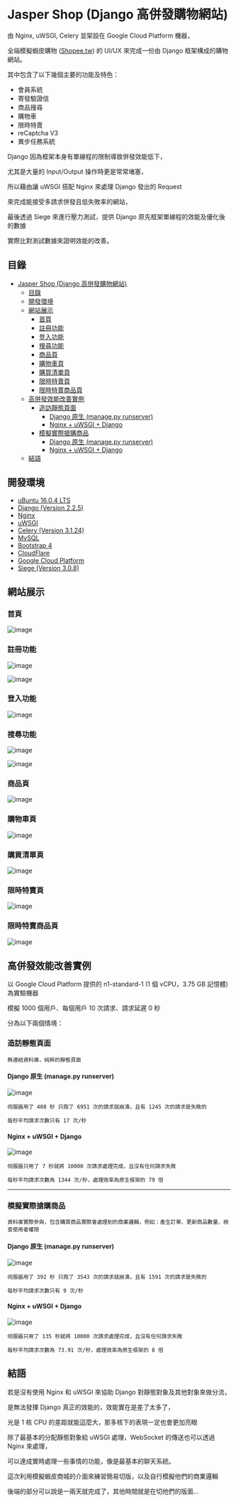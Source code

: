# Jasper Shop (Django 高併發購物網站)

由 Nginx, uWSGI, Celery 並架設在 Google Cloud Platform 機器，

全端模擬蝦皮購物 ([Shopee.tw](https://shopee.tw/)) 的 UI/UX 來完成一份由 Django 框架構成的購物網站。



其中包含了以下幾個主要的功能及特色：

* 會員系統
* 寄發驗證信
* 商品搜尋
* 購物車
* 限時特賣
* reCaptcha V3
* 異步任務系統

Django 因為框架本身有單線程的限制導致併發效能低下，

尤其是大量的 Input/Output 操作時更是常常堵塞，

所以藉由讓 uWSGI 搭配 Nginx 來處理 Django 發出的 Request 

來完成能接受多請求併發且低失敗率的網站，

最後透過 Siege 來進行壓力測試，提供 Django 原先框架單線程的效能及優化後的數據

實際比對測試數據來證明效能的改善。

## 目錄

- [Jasper Shop (Django 高併發購物網站)](#Jasper-Shop-(Django-高併發購物網站))
  * [目錄](#目錄)
  * [開發環境](#開發環境)
  * [網站展示](#網站展示)
    + [首頁](#首頁)
    + [註冊功能](#註冊功能)
    + [登入功能](#登入功能)
    + [搜尋功能](#搜尋功能)
    + [商品頁](#商品頁)
    + [購物車頁](#購物車頁)
    + [購買清單頁](#購買清單頁)
    + [限時特賣頁](#限時特賣頁)
    + [限時特賣商品頁](#限時特賣商品頁)
  * [高併發效能改善實例](#高併發效能改善實例)
    + [造訪靜態頁面](#造訪靜態頁面)
      - [Django 原生 (manage.py runserver)](#Django-原生-(manage.py-runserver))
      - [Nginx + uWSGI + Django](#Nginx-+-uWSGI-+-Django)
    + [模擬實際搶購商品](#模擬實際搶購商品)
      - [Django 原生 (manage.py runserver)](#Django-原生-(manage.py-runserver)1)
      - [Nginx + uWSGI + Django](#Nginx-+-uWSGI-+-Django1)
  * [結語](#結語)
  
開發環境
---

* [uBuntu 16.0.4 LTS](https://ubuntu.com/) 
* [Django (Version 2.2.5)](https://www.djangoproject.com/)
* [Nginx](https://www.nginx.com/)
* [uWSGI](https://uwsgi-docs.readthedocs.io/en/latest/)
* [Celery (Version 3.1.24)](http://www.celeryproject.org/) 
* [MySQL](https://www.mysql.com/)
* [Bootstrap 4](https://getbootstrap.com/)
* [CloudFlare](https://www.cloudflare.com/zh-tw/)
* [Google Cloud Platform](https://cloud.google.com/)
* [Siege (Version 3.0.8)](https://github.com/JoeDog/siege)

網站展示
---
### 首頁

![image](https://github.com/JasperSui/Django-JasperShop/blob/master/DemoImage/Index1.jpg)

### 註冊功能

![image](https://github.com/JasperSui/Django-JasperShop/blob/master/DemoImage/register1.jpg)

![image](https://github.com/JasperSui/Django-JasperShop/blob/master/DemoImage/Register2.jpg)

### 登入功能

![image](https://github.com/JasperSui/Django-JasperShop/blob/master/DemoImage/Login1.jpg)

### 搜尋功能

![image](https://github.com/JasperSui/Django-JasperShop/blob/master/DemoImage/Search1.jpg)

![image](https://github.com/JasperSui/Django-JasperShop/blob/master/DemoImage/Search2.jpg)

### 商品頁

![image](https://github.com/JasperSui/Django-JasperShop/blob/master/DemoImage/Product1.jpg)

### 購物車頁

![image](https://github.com/JasperSui/Django-JasperShop/blob/master/DemoImage/Cart1.jpg)

### 購買清單頁

![image](https://github.com/JasperSui/Django-JasperShop/blob/master/DemoImage/Purchase1.jpg)

### 限時特賣頁

![image](https://github.com/JasperSui/Django-JasperShop/blob/master/DemoImage/SpecialSale1.jpg)

### 限時特賣商品頁

![image](https://github.com/JasperSui/Django-JasperShop/blob/master/DemoImage/SpecialProduct1.jpg)

高併發效能改善實例
---

以 Google Cloud Platform 提供的 n1-standard-1 (1 個 vCPU，3.75 GB 記憶體) 為實驗機器

模擬 1000 個用戶、每個用戶 10 次請求、請求延遲 0 秒

分為以下兩個情境：

### 造訪靜態頁面 


```
無連結資料庫，純粹的靜態頁面
```

#### Django 原生 (manage.py runserver)

![image](https://github.com/JasperSui/Django-JasperShop/blob/master/DemoImage/StaticPage1.jpg)

```
伺服器用了 408 秒 只跑了 6951 次的請求就崩潰，且有 1245 次的請求是失敗的

每秒平均請求次數只有 17 次/秒
```

#### Nginx + uWSGI + Django

![image](https://github.com/JasperSui/Django-JasperShop/blob/master/DemoImage/StaticPage2.jpg)

```
伺服器只用了 7 秒就將 10000 次請求處理完成，且沒有任何請求失敗

每秒平均請求次數為 1344 次/秒，處理效率為原生框架的 79 倍
```

---


### 模擬實際搶購商品

```
資料庫實際參與，包含購買商品實際會處理到的商業邏輯，例如：產生訂單、更新商品數量、檢查使用者權限
```

#### Django 原生 (manage.py runserver)

![image](https://github.com/JasperSui/Django-JasperShop/blob/master/DemoImage/BuyItem1.jpg)

```
伺服器用了 392 秒 只跑了 3543 次的請求就崩潰，且有 1591 次的請求是失敗的

每秒平均請求次數只有 9 次/秒
```

#### Nginx + uWSGI + Django

![image](https://github.com/JasperSui/Django-JasperShop/blob/master/DemoImage/BuyItem2.jpg)

```
伺服器只用了 135 秒就將 10000 次請求處理完成，且沒有任何請求失敗

每秒平均請求次數為 73.91 次/秒，處理效率為原生框架的 8 倍
```


## 結語

若是沒有使用 Nginx 和 uWSGI 來協助 Django 對靜態對象及其他對象來做分流，

是無法發揮 Django 真正的效能的，效能實在是差了太多了，

光是 1 核 CPU 的差距就能這麼大，那多核下的表現一定也會更加亮眼

除了最基本的分配靜態對象給 uWSGI 處理，WebSocket 的傳送也可以透過 Nginx 來處理，

可以達成實時處理一些事情的功能，像是最基本的聊天系統。

這次利用模擬蝦皮商城的介面來練習簡易切版，以及自行模擬他們的商業邏輯

後端的部分可以說是一兩天就完成了，其他時間就是在切他們的版面…


